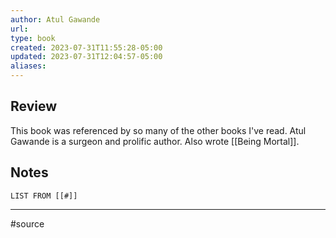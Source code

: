 ```yaml
---
author: Atul Gawande
url: 
type: book
created: 2023-07-31T11:55:28-05:00
updated: 2023-07-31T12:04:57-05:00
aliases:
---
```

## Review
This book was referenced by so many of the other books I've read. Atul Gawande is a surgeon and prolific author. Also wrote [[Being Mortal]].

## Notes
```dataview
LIST FROM [[#]]
```

---
#source 